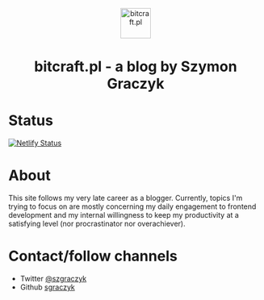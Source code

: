 <p align="center">
  <a href="https://www.bitcraft.pl">
    <img alt="bitcraft.pl" src="https://www.gatsbyjs.org/monogram.svg" width="60" />
  </a>
</p>
<h1 align="center">
  bitcraft.pl - a blog by Szymon Graczyk
</h1>

# Status

[![Netlify Status](https://api.netlify.com/api/v1/badges/6d3e4f2f-fc4d-4a2c-be06-b50a898e2072/deploy-status)](https://app.netlify.com/sites/determined-poitras-22f2ff/deploys)

# About

This site follows my very late career as a blogger. Currently, topics I'm trying to focus on are mostly concerning my daily engagement to frontend development and my internal willingness to keep my productivity at a satisfying level (nor procrastinator nor overachiever).

# Contact/follow channels

- Twitter [@szgraczyk](https://twitter.com/szgraczyk)
- Github [sgraczyk](https://github.com/sgraczyk)
